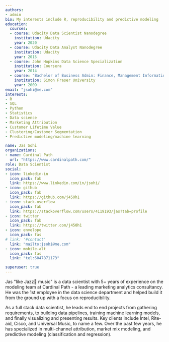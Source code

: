 ```yaml
---
authors:
- admin
bio: My interests include R, reproducibility and predictive modeling
education:
  courses:
  - course: Udacity Data Scientist Nanodegree
    institution: Udacity
    year: 2020
  - course: Udacity Data Analyst Nanodegree
    institution: Udacity
    year: 2015
  - course: John Hopkins Data Science Specialization
    institution: Coursera
    year: 2014
  - course: "Bachelor of Business Admin: Finance, Management Information Systems, and Entrepreneurship"
    institution: Simon Fraser University
    year: 2009
email: "jsohi@me.com"
interests:
- R
- SQL
- Python
- Statistics
- Data science
- Marketing Attribution
- Customer Lifetime Value
- Clustering/Customer Segmentation
- Predictive modeling/machine learning

name: Jas Sohi
organizations:
- name: Cardinal Path
  url: "https://www.cardinalpath.com/"
role: Data Scientist
social:
- icon: linkedin-in
  icon_pack: fab
  link: https://www.linkedin.com/in/jsohi/
- icon: github
  icon_pack: fab
  link: https://github.com/j450h1
- icon: stack-overflow
  icon_pack: fab
  link: https://stackoverflow.com/users/4119193/jas?tab=profile
- icon: twitter
  icon_pack: fab
  link: https://twitter.com/j450h1
- icon: envelope
  icon_pack: fas
# link: '#contact'
  link: "mailto:jsohi@me.com"
- icon: mobile-alt
  icon_pack: fas
  link: "tel:6047871173"

superuser: true
---
```


Jas "like Jazz:trumpet: music" is a data scientist with 5+ years of experience on the modeling team at Cardinal Path - a leading marketing analytics consultancy. He was the 1st employee in the data science department and helped build it from the ground up with a focus on reproducibility.

As a full stack data scientist, he leads end to end projects from gathering requirements, to building data pipelines, training machine learning models, and finally visualizing and presenting results. Key clients include Intel, Rite-aid, Cisco, and Universal Music, to name a few. Over the past few years, he has specialized in multi-channel attribution, market mix modeling, and predictive modeling (classification and regression).
